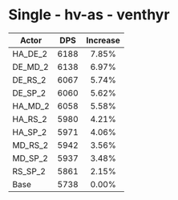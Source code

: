 # Single - hv-as - venthyr
| Actor | DPS | Increase |
|---|:---:|:---:|
|HA_DE_2|6188|7.85%|
|DE_MD_2|6138|6.97%|
|DE_RS_2|6067|5.74%|
|DE_SP_2|6060|5.62%|
|HA_MD_2|6058|5.58%|
|HA_RS_2|5980|4.21%|
|HA_SP_2|5971|4.06%|
|MD_RS_2|5942|3.56%|
|MD_SP_2|5937|3.48%|
|RS_SP_2|5861|2.15%|
|Base|5738|0.00%|
